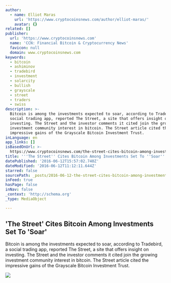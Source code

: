 ```yaml
---
author:
  - name: Elliot Maras
    url: 'https://www.cryptocoinsnews.com/author/elliot-maras/'
    avatar: {}
related: []
publisher:
  url: 'https://www.cryptocoinsnews.com'
  name: 'CCN: Financial Bitcoin & Cryptocurrency News'
  favicon: null
  domain: www.cryptocoinsnews.com
keywords:
  - bitcoin
  - ashiminov
  - tradebird
  - investment
  - solarcity
  - bullish
  - grayscale
  - street
  - traders
  - swiss
description: >-
  Bitcoin is among the investments expected to soar, according to Tradebird, a
  social trading app, reported The Street, a site that offers insight on
  investing. The Street and the investor comments it cited join the growing
  investment community interest in bitcoin. The Street article cited the
  impressive gains of the Grayscale Bitcoin Investment Trust.
inLanguage: en
app_links: []
isBasedOnUrl: >-
  https://www.cryptocoinsnews.com/the-street-cites-bitcoin-among-investments-set-to-soar/
title: '''The Street'' Cites Bitcoin Among Investments Set To ''Soar'''
datePublished: '2016-06-12T15:57:02.740Z'
dateModified: '2016-06-12T11:12:11.644Z'
starred: false
sourcePath: _posts/2016-06-12-the-street-cites-bitcoin-among-investments-set-to-soar.md
inFeed: true
hasPage: false
inNav: false
_context: 'http://schema.org'
_type: MediaObject

---
```

<article style=""><h1>'The Street' Cites Bitcoin Among Investments Set To 'Soar'</h1><p>Bitcoin is among the investments expected to soar, according to Tradebird, a social trading app, reported The Street, a site that offers insight on investing. The Street and the investor comments it cited join the growing investment community interest in bitcoin. The Street article cited the impressive gains of the Grayscale Bitcoin Investment Trust.</p><img src="https://www.cryptocoinsnews.com/wp-content/uploads/2015/12/stock-soar.jpg" /></article>